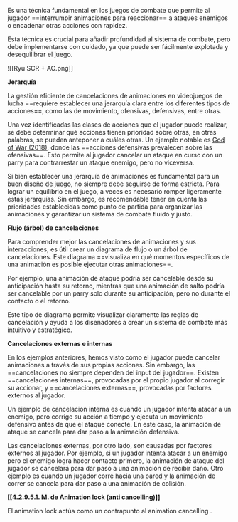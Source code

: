 
Es una técnica fundamental en los juegos de combate que permite al jugador ==interrumpir animaciones para reaccionar== a ataques enemigos o encadenar otras acciones con rapidez.

Esta técnica es crucial para añadir profundidad al sistema de combate, pero debe implementarse con cuidado, ya que puede ser fácilmente explotada y desequilibrar el juego.

![[Ryu SCR + AC.png]]

**Jerarquía**

La gestión eficiente de cancelaciones de animaciones en videojuegos de lucha ==requiere establecer una jerarquía clara entre los diferentes tipos de acciones==, como las de movimiento, ofensivas, defensivas, entre otras.

Una vez identificadas las clases de acciones que el jugador puede realizar, se debe determinar qué acciones tienen prioridad sobre otras, en otras palabras, se pueden anteponer a cuáles otras. Un ejemplo notable es [God of War (2018)](https://youtu.be/kX8Jn3XPoWQ?si=KSv9OtnNJZNWpDrA&t=1287), donde las ==acciones defensivas prevalecen sobre las ofensivas==. Esto permite al jugador cancelar un ataque en curso con un parry para contrarrestar un ataque enemigo, pero no viceversa.

Si bien establecer una jerarquía de animaciones es fundamental para un buen diseño de juego, no siempre debe seguirse de forma estricta. Para lograr un equilibrio en el juego, a veces es necesario romper ligeramente estas jerarquías. Sin embargo, es recomendable tener en cuenta las prioridades establecidas como punto de partida para organizar las animaciones y garantizar un sistema de combate fluido y justo.

**Flujo (árbol) de cancelaciones**

Para comprender mejor las cancelaciones de animaciones y sus interacciones, es útil crear un diagrama de flujo o un árbol de cancelaciones. Este diagrama ==visualiza en qué momentos específicos de una animación es posible ejecutar otras animaciones==.

Por ejemplo, una animación de ataque podría ser cancelable desde su anticipación hasta su retorno, mientras que una animación de salto podría ser cancelable por un parry solo durante su anticipación, pero no durante el contacto o el retorno.

Este tipo de diagrama permite visualizar claramente las reglas de cancelación y ayuda a los diseñadores a crear un sistema de combate más intuitivo y estratégico.

**Cancelaciones externas e internas**

En los ejemplos anteriores, hemos visto cómo el jugador puede cancelar animaciones a través de sus propias acciones. Sin embargo, las ==cancelaciones no siempre dependen del input del jugador==. Existen ==cancelaciones internas==, provocadas por el propio jugador al corregir su accionar, y ==cancelaciones externas==, provocadas por factores externos al jugador.

Un ejemplo de cancelación interna es cuando un jugador intenta atacar a un enemigo, pero corrige su acción a tiempo y ejecuta un movimiento defensivo antes de que el ataque conecte. En este caso, la animación de ataque se cancela para dar paso a la animación defensiva.

Las cancelaciones externas, por otro lado, son causadas por factores externos al jugador. Por ejemplo, si un jugador intenta atacar a un enemigo pero el enemigo logra hacer contacto primero, la animación de ataque del jugador se cancelará para dar paso a una animación de recibir daño. Otro ejemplo es cuando un jugador corre hacia una pared y la animación de correr se cancela para dar paso a una animación de colisión.

**[[4.2.9.5.1. M. de Animation lock (anti cancelling)]]**

El animation lock actúa como un contrapunto al animation cancelling .